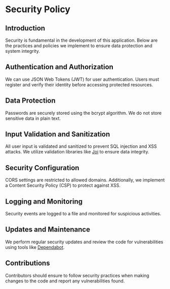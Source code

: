 # Security Policy

## Introduction

Security is fundamental in the development of this application. Below are the practices and policies we implement to ensure data protection and system integrity.

## Authentication and Authorization

We can use JSON Web Tokens (JWT) for user authentication. Users must register and verify their identity before accessing protected resources.

## Data Protection

Passwords are securely stored using the bcrypt algorithm. We do not store sensitive data in plain text.

## Input Validation and Sanitization

All user input is validated and sanitized to prevent SQL injection and XSS attacks. We utilize validation libraries like [Joi](https://joi.dev/) to ensure data integrity.

## Security Configuration

CORS settings are restricted to allowed domains. Additionally, we implement a Content Security Policy (CSP) to protect against XSS.

## Logging and Monitoring

Security events are logged to a file and monitored for suspicious activities.

## Updates and Maintenance

We perform regular security updates and review the code for vulnerabilities using tools like [Dependabot](https://dependabot.com/).

## Contributions

Contributors should ensure to follow security practices when making changes to the code and report any vulnerabilities found.
